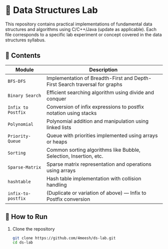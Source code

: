 # 🧠 Data Structures Lab

This repository contains practical implementations of fundamental data structures and algorithms using C/C++/Java (update as applicable). Each file corresponds to a specific lab experiment or concept covered in the data structures syllabus.

## 📁 Contents

| Module               | Description                                |
|----------------------|--------------------------------------------|
| `BFS-DFS`            | Implementation of Breadth-First and Depth-First Search traversal for graphs |
| `Binary Search`      | Efficient searching algorithm using divide and conquer |
| `Infix to Postfix`   | Conversion of infix expressions to postfix notation using stacks |
| `Polynomial`         | Polynomial addition and manipulation using linked lists |
| `Priority-Queue`     | Queue with priorities implemented using arrays or heaps |
| `Sorting`            | Common sorting algorithms like Bubble, Selection, Insertion, etc. |
| `Sparse-Matrix`      | Sparse matrix representation and operations using arrays |
| `hashtable`          | Hash table implementation with collision handling |
| `infix-to-postfix`   | (Duplicate or variation of above) — Infix to Postfix conversion |

## 🚀 How to Run

1. Clone the repository  
   ```bash
   git clone https://github.com/4meesh/ds-lab.git
   cd ds-lab
